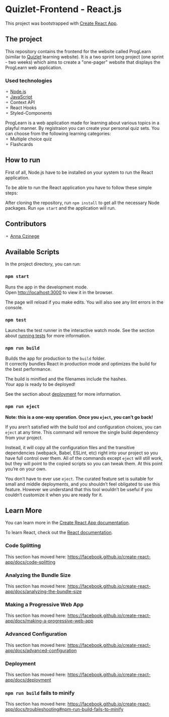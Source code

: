 # Quizlet-Frontend - React.js

This project was bootstrapped with [Create React App](https://github.com/facebook/create-react-app).

## The project

This repository contains the frontend for the website called ProgLearn (similar to [Quizlet](https://www.quizlet.com/) learning website). It is a two sprint long project (one sprint - two weeks) which aims to create a "one-pager" website that displays the ProgLearn web application.</br>

### Used technologies

⚬ [Node.js](https://nodejs.org/en/)</br>
⚬ [JavaScript](https://developer.mozilla.org/en-US/docs/Web/JavaScript)</br>
⚬ Context API</br>
⚬ React Hooks</br>
⚬ Styled-Components</br>

ProgLearn is a web application made for learning about various topics in a playful manner. By registraion you can create your personal quiz sets. You can choose from the following learning categories:</br>
⚬ Multiple choice quiz</br>
⚬ Flashcards</br>

## How to run

First of all, Node.js have to be installed on your system to run the React application.

To be able to run the React application you have to follow these simple steps:

After cloning the repository, run `npm install` to get all the necessary Node packages.
Run `npm start` and the application will run.

## Contributors

⚬ [Anna Czinege](https://github.com/AnnaCzinege)</br>

## Available Scripts
In the project directory, you can run:

### `npm start`

Runs the app in the development mode.<br/>
Open [http://localhost:3000](http://localhost:3000) to view it in the browser.

The page will reload if you make edits.
You will also see any lint errors in the console.

### `npm test`

Launches the test runner in the interactive watch mode.
See the section about [running tests](https://facebook.github.io/create-react-app/docs/running-tests) for more information.

### `npm run build`

Builds the app for production to the `build` folder.<br />
It correctly bundles React in production mode and optimizes the build for the best performance.

The build is minified and the filenames include the hashes.<br />
Your app is ready to be deployed!

See the section about [deployment](https://facebook.github.io/create-react-app/docs/deployment) for more information.

### `npm run eject`

**Note: this is a one-way operation. Once you `eject`, you can’t go back!**

If you aren’t satisfied with the build tool and configuration choices, you can `eject` at any time. This command will remove the single build dependency from your project.

Instead, it will copy all the configuration files and the transitive dependencies (webpack, Babel, ESLint, etc) right into your project so you have full control over them. All of the commands except `eject` will still work, but they will point to the copied scripts so you can tweak them. At this point you’re on your own.

You don’t have to ever use `eject`. The curated feature set is suitable for small and middle deployments, and you shouldn’t feel obligated to use this feature. However we understand that this tool wouldn’t be useful if you couldn’t customize it when you are ready for it.

## Learn More

You can learn more in the [Create React App documentation](https://facebook.github.io/create-react-app/docs/getting-started).

To learn React, check out the [React documentation](https://reactjs.org/).

### Code Splitting

This section has moved here: https://facebook.github.io/create-react-app/docs/code-splitting

### Analyzing the Bundle Size

This section has moved here: https://facebook.github.io/create-react-app/docs/analyzing-the-bundle-size

### Making a Progressive Web App

This section has moved here: https://facebook.github.io/create-react-app/docs/making-a-progressive-web-app

### Advanced Configuration

This section has moved here: https://facebook.github.io/create-react-app/docs/advanced-configuration

### Deployment

This section has moved here: https://facebook.github.io/create-react-app/docs/deployment

### `npm run build` fails to minify

This section has moved here: https://facebook.github.io/create-react-app/docs/troubleshooting#npm-run-build-fails-to-minify
